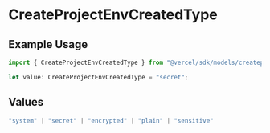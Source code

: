 # CreateProjectEnvCreatedType

## Example Usage

```typescript
import { CreateProjectEnvCreatedType } from "@vercel/sdk/models/createprojectenvop.js";

let value: CreateProjectEnvCreatedType = "secret";
```

## Values

```typescript
"system" | "secret" | "encrypted" | "plain" | "sensitive"
```